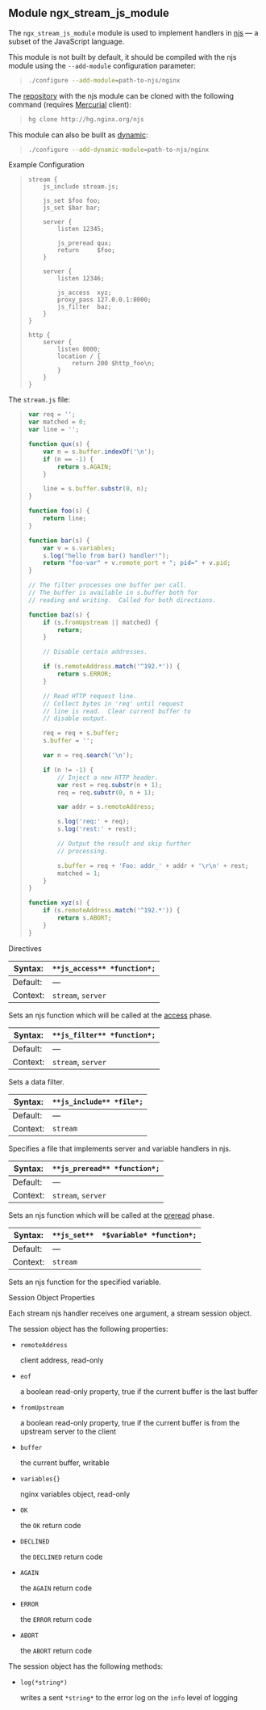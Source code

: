 ## Module ngx_stream_js_module

 The `ngx_stream_js_module` module is used to implement handlers in [njs](http://nginx.org/en/docs/njs_about.html) — a subset of the JavaScript language. 

 This module is not built by default, it should be compiled with the njs module using the `--add-module` configuration parameter: 

> ```bash
> ./configure --add-module=path-to-njs/nginx
> ```

  The [repository](http://hg.nginx.org/njs) with the njs module can be cloned with the following command (requires [Mercurial](https://www.mercurial-scm.org) client): 

> ```bash
> hg clone http://hg.nginx.org/njs
> ```

  This module can also be built as [dynamic](http://nginx.org/en/docs/ngx_core_module.html#load_module): 

> ```bash
> ./configure --add-dynamic-module=path-to-njs/nginx
> ```

  

Example Configuration

 

> ```nginx
> stream {
>     js_include stream.js;
> 
>     js_set $foo foo;
>     js_set $bar bar;
> 
>     server {
>         listen 12345;
> 
>         js_preread qux;
>         return     $foo;
>     }
> 
>     server {
>         listen 12346;
> 
>         js_access  xyz;
>         proxy_pass 127.0.0.1:8000;
>         js_filter  baz;
>     }
> }
> 
> http {
>     server {
>         listen 8000;
>         location / {
>             return 200 $http_foo\n;
>         }
>     }
> }
> ```

  

 The `stream.js` file: 

> ```javascript
> var req = '';
> var matched = 0;
> var line = '';
> 
> function qux(s) {
>     var n = s.buffer.indexOf('\n');
>     if (n == -1) {
>         return s.AGAIN;
>     }
> 
>     line = s.buffer.substr(0, n);
> }
> 
> function foo(s) {
>     return line;
> }
> 
> function bar(s) {
>     var v = s.variables;
>     s.log("hello from bar() handler!");
>     return "foo-var" + v.remote_port + "; pid=" + v.pid;
> }
> 
> // The filter processes one buffer per call.
> // The buffer is available in s.buffer both for
> // reading and writing.  Called for both directions.
> 
> function baz(s) {
>     if (s.fromUpstream || matched) {
>         return;
>     }
> 
>     // Disable certain addresses.
> 
>     if (s.remoteAddress.match('^192.*')) {
>         return s.ERROR;
>     }
> 
>     // Read HTTP request line.
>     // Collect bytes in 'req' until request
>     // line is read.  Clear current buffer to
>     // disable output.
> 
>     req = req + s.buffer;
>     s.buffer = '';
> 
>     var n = req.search('\n');
> 
>     if (n != -1) {
>         // Inject a new HTTP header.
>         var rest = req.substr(n + 1);
>         req = req.substr(0, n + 1);
> 
>         var addr = s.remoteAddress;
> 
>         s.log('req:' + req);
>         s.log('rest:' + rest);
> 
>         // Output the result and skip further
>         // processing.
> 
>         s.buffer = req + 'Foo: addr_' + addr + '\r\n' + rest;
>         matched = 1;
>     }
> }
> 
> function xyz(s) {
>     if (s.remoteAddress.match('^192.*')) {
>         return s.ABORT;
>     }
> }
> ```

  

Directives

| Syntax:  | `**js_access** *function*;` |
| -------- | --------------------------- |
| Default: | —                           |
| Context: | `stream`, `server`          |

 Sets an njs function which will be called at the [access](http://nginx.org/en/docs/stream/stream_processing.html#access_phase) phase. 

| Syntax:  | `**js_filter** *function*;` |
| -------- | --------------------------- |
| Default: | —                           |
| Context: | `stream`, `server`          |

 Sets a data filter. 

| Syntax:  | `**js_include** *file*;` |
| -------- | ------------------------ |
| Default: | —                        |
| Context: | `stream`                 |

 Specifies a file that implements server and variable handlers in njs. 

| Syntax:  | `**js_preread** *function*;` |
| -------- | ---------------------------- |
| Default: | —                            |
| Context: | `stream`, `server`           |

 Sets an njs function which will be called at the [preread](http://nginx.org/en/docs/stream/stream_processing.html#preread_phase) phase. 

| Syntax:  | `**js_set**  *$variable* *function*;` |
| -------- | ------------------------------------- |
| Default: | —                                     |
| Context: | `stream`                              |

 Sets an njs function for the specified variable. 

Session Object Properties

 Each stream njs handler receives one argument, a stream session object. 

 The session object has the following properties:  

- `remoteAddress`

   client address, read-only 

- `eof`

   a boolean read-only property, true if the current buffer is the last buffer 

- `fromUpstream`

   a boolean read-only property, true if the current buffer is from the upstream server to the client 

- `buffer`

   the current buffer, writable 

- `variables{}`

   nginx variables object, read-only 

- `OK`

   the `OK` return code 

- `DECLINED`

   the `DECLINED` return code 

- `AGAIN`

   the `AGAIN` return code 

- `ERROR`

   the `ERROR` return code 

- `ABORT`

   the `ABORT` return code 

  

 The session object has the following methods:  

- `log(*string*)`

   writes a sent `*string*` to the error log on the `info` level of logging 